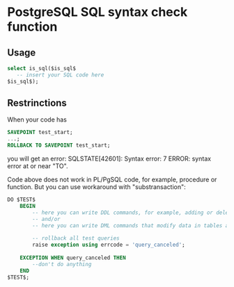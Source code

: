 # PostgreSQL SQL syntax check function

## Usage

```sql
select is_sql($is_sql$
   -- insert your SQL code here
$is_sql$);
```

## Restrinctions

When your code has

```sql
SAVEPOINT test_start; 
...; 
ROLLBACK TO SAVEPOINT test_start;
```

you will get an error: SQLSTATE[42601]: Syntax error: 7 ERROR:  syntax error at or near "TO".

Code above does not work in PL/PgSQL code, for example, procedure or function. 
But you can use workaround with "substransaction":

```sql
DO $TEST$
    BEGIN
        -- here you can write DDL commands, for example, adding or deleting a table or its section
        -- and/or
        -- here you can write DML commands that modify data in tables and, thus, check the operation of triggers
     
        -- rollback all test queries
        raise exception using errcode = 'query_canceled';
     
    EXCEPTION WHEN query_canceled THEN
        --don't do anything
    END
$TEST$;
```

